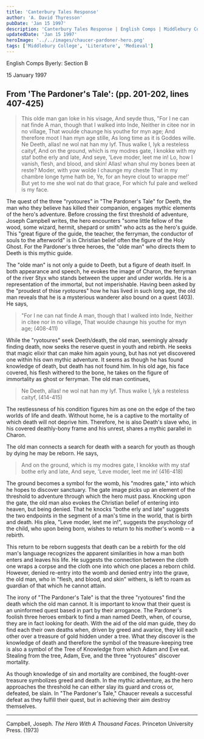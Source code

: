 ```yaml
---
title: 'Canterbury Tales Response'
author: 'A. David Thyresson'
pubDate: 'Jan 15 1997'
description: 'Canterbury Tales Response | English Comps | Middlebury College | 15 January 1997'
updatedDate: 'Jan 15 1997'
heroImage: '../../images/chaucer-pardoner-hero.png'
tags: ['Middlebury College', 'Literature', 'Medieval']
---
```


English Comps
Byerly: Section B

15 January 1997

## From 'The Pardoner's Tale': (pp. 201-202, lines 407-425)

> This olde man gan loke in his visage,
> And seyde thus, "For I ne can nat finde
> A man, though that I walked into Inde,
> Neither in citee nor in no village,
> That woulde chaunge his youthe for myn age;
> And therefore moot I han myn age stille,
> As long time as it is Goddes wille.
> Ne Deeth, allas! ne wol nat han my lyf.
> Thus walke I, lyk a resteless caityf,
> And on the ground, which is my modres gate,
> I knokke with my staf bothe erly and late,
> And seye, 'Leve moder, leet me in!
> Lo, how I vanish, flesh, and blood, and skin!
> Allas! whan shul my bones been at reste?
> Moder, with yow wolde I chaunge my cheste
> That in my chambre longe tyme hath be,
> Ye, for an heyre clout to wrappe me!'
> But yet to me she wol nat do that grace,
> For which ful pale and welked is my face.

The quest of the three "ryotoures" in "The Pardoner's Tale" for Deeth, the man who they believe has killed their companion, engages mythic elements of the hero's adventure. Before crossing the first threshold of adventure, Joseph Campbell writes, the hero encounters "some little fellow of the wood, some wizard, hermit, shepard or smith" who acts as the hero's guide. This "great figure of the guide, the teacher, the ferryman, the conductor of souls to the afterworld" is in Christian belief often the figure of the Holy Ghost. For the Pardoner's three heroes, the "olde man" who directs them to Deeth is this mythic guide.

The "olde man" is not only a guide to Deeth, but a figure of death itself. In both appearance and speech, he evokes the image of Charon, the ferryman of the river Styx who stands between the upper and under worlds. He is a representation of the immortal, but not imperishable. Having been asked by the "proudest of thise ryotoures" how he has lived in such long age, the old man reveals that he is a mysterious wanderer also bound on a quest (403). He says,

> "For I ne can nat finde
> A man, though that I walked into Inde,
> Neither in citee nor in no village,
> That woulde chaunge his youthe for myn age; (408-411)

While the "ryotoures" seek Deeth/death, the old man, seemingly already finding death, now seeks the reserve quest in youth and rebirth. He seeks that magic elixir that can make him again young, but has not yet discovered one within his own mythic adventure. It seems as though he has found knowledge of death, but death has not found him. In his old age, his face covered, his flesh withered to the bone, he takes on the figure of immortality as ghost or ferryman. The old man continues,

> Ne Deeth, allas! ne wol nat han my lyf.
> Thus walke I, lyk a resteless caityf, (414-415)

The restlessness of his condition figures him as one on the edge of the two worlds of life and death. Without home, he is a captive to the mortality of which death will not deprive him. Therefore, he is also Death's slave who, in his covered deathly-bony frame and his unrest, shares a mythic parallel in Charon.

The old man connects a search for death with a search for youth as though by dying he may be reborn. He says,

> And on the ground, which is my modres gate,
> I knokke with my staf bothe erly and late,
> And seye, 'Leve moder, leet me in! (416-418)

The ground becomes a symbol for the womb, his "modres gate," into which he hopes to discover sanctuary. The gate image picks up an element of the threshold to adventure through which the hero must pass. Knocking upon the gate, the old man also evokes the Christian belief of entering into heaven, but being denied. That he knocks "bothe erly and late" suggests the two endpoints in the segment of a man's time in the world, that is birth and death. His plea, "Leve moder, leet me in!", suggests the psychology of the child, who upon being born, wishes to return to his mother's womb -- a rebirth.

This return to be reborn suggests that death can be a rebirth for the old man's language recognizes the apparent similarities in how a man both enters and leaves his life. He suggests the connection between the cloth one wraps a corpse and the cloth one into which one places a reborn child. However, denied re-entry into the womb and denied entry into the grave, the old man, who in "flesh, and blood, and skin" withers, is left to roam as guardian of that which he cannot attain.

The irony of "The Pardoner's Tale" is that the three "ryotoures" find the death which the old man cannot. It is important to know that their quest is an uninformed quest based in part by their arrogance. The Pardoner's foolish three heroes embark to find a man named Deeth, when, of course, they are in fact looking for death. With the aid of the old man guide, they do find each their own deaths when, driven by greed and avarice, they kill each other over a treasure of gold hidden under a tree. What they discover is the knowledge of death and therefore the symbol of the treasure-keeping tree is also a symbol of the Tree of Knowledge from which Adam and Eve eat. Stealing from the tree, Adam, Eve, and the three "ryotoures" discover mortality.

As though knowledge of sin and mortality are combined, the fought-over treasure symbolizes greed and death. In the mythic adventure, as the hero approaches the threshold he can either slay its guard and cross or, defeated, be slain. In "The Pardoner's Tale," Chaucer reveals a successful defeat as they fulfill their quest, but in achieving their aim destroy themselves.

---

Campbell, Joseph. _The Hero With A Thousand Faces_. Princeton University Press. (1973)
